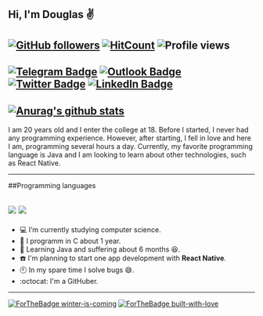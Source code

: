 ## Hi, I'm Douglas ✌️
[![GitHub followers](https://img.shields.io/github/followers/douglazhs.svg?style=social&label=Follow&maxAge=2592000)](https://github.com/douglazhs?tab=followers)
[![HitCount](http://hits.dwyl.com/douglazhs/douglazhs.svg)](http://hits.dwyl.com/douglazhs/douglazhs)
![Profile views](https://gpvc.arturio.dev/douglazhs)
---
[![Telegram Badge](https://img.shields.io/badge/Telegram-2CA5E0?style=for-the-badge&logo=telegram&logoColor=white)](https://t.me/douglazhs)
[![Outlook Badge](https://img.shields.io/badge/Microsoft_Outlook-0078D4?style=for-the-badge&logo=microsoft-outlook&logoColor=white)](https://outllok.com/doug123.henrique)
[![Twitter Badge](https://img.shields.io/badge/Twitter-1DA1F2?style=for-the-badge&logo=twitter&logoColor=white)](https://twitter.com/douglazhsp)
[![LinkedIn Badge](https://img.shields.io/badge/LinkedIn-0077B5?style=for-the-badge&logo=linkedin&logoColor=white)](https://www.linkedin.com/in/douglas-henrique-de-souza-pereira-7a1a6416b/)
---
[![Anurag's github stats](https://github-readme-stats.vercel.app/api?username=douglazhs&theme=blue-green)](https://github.com/douglazhs/github-readme-stats)
---
I am 20 years old and I enter the college at 18. Before I started, I never had any programming experience. However, after starting, I fell in love and here I am, programming several hours a day. Currently, my favorite programming language is Java and I am looking to learn about other technologies, such as React Native.  

---
##Programming languages  
  
[![](https://img.shields.io/badge/C-00599C?style=for-the-badge&logo=c&logoColor=white)]()
[![](https://img.shields.io/badge/Java-ED8B00?style=for-the-badge&logo=java&logoColor=white)]()
---
- 💻 I’m currently studying computer science.
- 🔧 I programm in C about 1 year.
- 📌 Learning Java and suffering about 6 months 😆.
- ☎️ I'm planning to start one app development with **React Native**.
- 🕙 In my spare time I solve bugs 😅.
- :octocat: I'm a GitHuber.
___
[![ForTheBadge winter-is-coming](http://ForTheBadge.com/images/badges/winter-is-coming.svg)](http://ForTheBadge.com)
[![ForTheBadge built-with-love](http://ForTheBadge.com/images/badges/built-with-love.svg)](https://GitHub.com/douglazhs/)
